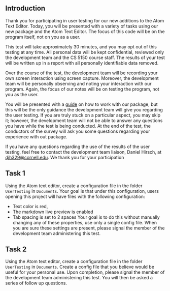 ## Introduction
Thank you for participating in user testing for our new additions to the Atom Text Editor. Today, you will be presented with a variety of tasks using our new package and the Atom Text Editor. The focus of this code will be on the program itself, not on you as a user.

This test will take approximately 30 minutes, and you may opt out of this testing at any time. All personal data will be kept confidential, reviewed only the development team and the CS 5150 course staff.  The results of your test will be written up in a report with all personally identifiable data removed.

Over the course of the test, the development team will be recording your own screen interaction using screen capture. Moreover, the development team will be personally observing and noting your interaction with our program. Again, the focus of our notes will be on testing the program, not you as the user.

You will be presented with a [guide](https://github.com/Saqif280/atomic-management#readme) on how to work with our package, but this will be the only guidance the development team will give you regarding the user testing. If you are truly stuck on a particular aspect, you may skip it; however, the development team will not be able to answer any questions you have while the test is being conducted. At the end of the test, the conductors of the survey will ask you some questions regarding your experience with out package.

If you have any questions regarding the use of the results of the user testing, feel free to contact the development team liaison, Daniel Hirsch, at djh329@cornell.edu. We thank you for your participation

## Task 1
Using the Atom text editor, create a configuration file in the folder `UserTesting` in `Documents`. Your goal is that under this configuration, users opening this project will have files with the following configuration:
* Text color is red,
* The markdown live preview is enabled
* Tab spacing is set to 2 spaces
Your goal is to do this without manually changing any of these properties, use only a single config file.
When you are sure these settings are present, please signal the member of the development team administering this test.


## Task 2
Using the Atom text editor, create a configuration file in the folder `UserTesting` in `Documents`. Create a config file that you believe would be useful for your personal use.
Upon completion, please signal the member of the development team administering this test. You will then be asked a series of follow up questions.
